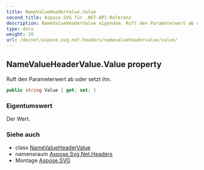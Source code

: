 ```yaml
---
title: NameValueHeaderValue.Value
second_title: Aspose.SVG für .NET-API-Referenz
description: NameValueHeaderValue eigendom. Ruft den Parameterwert ab oder setzt ihn.
type: docs
weight: 20
url: /de/net/aspose.svg.net.headers/namevalueheadervalue/value/
---
```

## NameValueHeaderValue.Value property

Ruft den Parameterwert ab oder setzt ihn.

```csharp
public string Value { get; set; }
```

### Eigentumswert

Der Wert.

### Siehe auch

* class [NameValueHeaderValue](../)
* namensraum [Aspose.Svg.Net.Headers](../../namevalueheadervalue/)
* Montage [Aspose.SVG](../../../)


